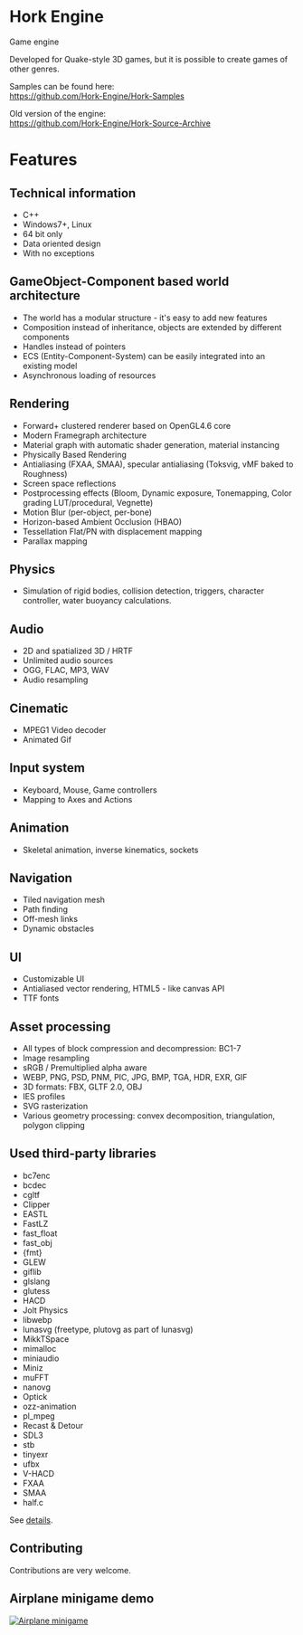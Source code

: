 # Hork Engine

Game engine

Developed for Quake-style 3D games, but it is possible to create games of other genres.

Samples can be found here:\
https://github.com/Hork-Engine/Hork-Samples

Old version of the engine:\
https://github.com/Hork-Engine/Hork-Source-Archive

# Features

## Technical information
* C++  
* Windows7+, Linux  
* 64 bit only
* Data oriented design
* With no exceptions

## GameObject-Component based world architecture
* The world has a modular structure - it's easy to add new features
* Composition instead of inheritance, objects are extended by different components
* Handles instead of pointers
* ECS (Entity-Component-System) can be easily integrated into an existing model
* Asynchronous loading of resources

## Rendering
* Forward+ clustered renderer based on OpenGL4.6 core
* Modern Framegraph architecture
* Material graph with automatic shader generation, material instancing
* Physically Based Rendering
* Antialiasing (FXAA, SMAA), specular antialiasing (Toksvig, vMF baked to Roughness)
* Screen space reflections
* Postprocessing effects (Bloom, Dynamic exposure, Tonemapping, Color grading LUT/procedural, Vegnette)
* Motion Blur (per-object, per-bone)
* Horizon-based Ambient Occlusion (HBAO)
* Tessellation Flat/PN with displacement mapping
* Parallax mapping

## Physics
* Simulation of rigid bodies, collision detection, triggers, character controller, water buoyancy calculations.

## Audio
* 2D and spatialized 3D / HRTF
* Unlimited audio sources
* OGG, FLAC, MP3, WAV
* Audio resampling

## Cinematic
* MPEG1 Video decoder
* Animated Gif

## Input system
* Keyboard, Mouse, Game controllers
* Mapping to Axes and Actions
   
## Animation
* Skeletal animation, inverse kinematics, sockets

## Navigation
* Tiled navigation mesh
* Path finding
* Off-mesh links
* Dynamic obstacles

## UI
* Customizable UI
* Antialiased vector rendering, HTML5 - like canvas API
* TTF fonts

## Asset processing
* All types of block compression and decompression: BC1-7
* Image resampling
* sRGB / Premultiplied alpha aware
* WEBP, PNG, PSD, PNM, PIC, JPG, BMP, TGA, HDR, EXR, GIF
* 3D formats: FBX, GLTF 2.0, OBJ
* IES profiles
* SVG rasterization
* Various geometry processing: convex decomposition, triangulation, polygon clipping
   
## Used third-party libraries
* bc7enc
* bcdec
* cgltf
* Clipper
* EASTL
* FastLZ
* fast_float
* fast_obj
* {fmt}
* GLEW
* giflib
* glslang
* glutess
* HACD
* Jolt Physics
* libwebp
* lunasvg (freetype, plutovg as part of lunasvg)
* MikkTSpace
* mimalloc
* miniaudio
* Miniz
* muFFT
* nanovg
* Optick
* ozz-animation
* pl_mpeg
* Recast & Detour
* SDL3
* stb
* tinyexr
* ufbx
* V-HACD
* FXAA
* SMAA
* half.c

See [details](ThirdParty.md).


## Contributing
Contributions are very welcome.


## Airplane minigame demo
[![Airplane minigame](http://img.youtube.com/vi/T9h7byyu_eQ/0.jpg)](https://youtu.be/T9h7byyu_eQ "Airplane minigame")
